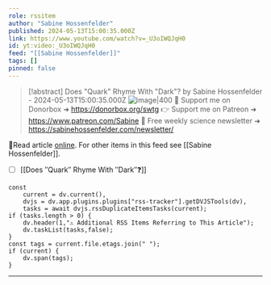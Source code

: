 ```yaml
---
role: rssitem
author: "Sabine Hossenfelder"
published: 2024-05-13T15:00:35.000Z
link: https://www.youtube.com/watch?v=_U3oIWQJqH0
id: yt:video:_U3oIWQJqH0
feed: "[[Sabine Hossenfelder]]"
tags: []
pinned: false
---
```


> [!abstract] Does "Quark" Rhyme With "Dark"? by Sabine Hossenfelder - 2024-05-13T15:00:35.000Z
> <span class="rss-image">![image|400](https://i4.ytimg.com/vi/_U3oIWQJqH0/hqdefault.jpg)</span>
> 💌 Support me on Donorbox ➜ https://donorbox.org/swtg 👉 Support me on Patreon ➜ https://www.patreon.com/Sabine 📩 Free weekly science newsletter ➜ https://sabinehossenfelder.com/newsletter/

🔗Read article [online](https://www.youtube.com/watch?v=_U3oIWQJqH0). For other items in this feed see [[Sabine Hossenfelder]].

- [ ] [[Does ″Quark″ Rhyme With ″Dark″❓]]

~~~dataviewjs
const
    current = dv.current(),
	dvjs = dv.app.plugins.plugins["rss-tracker"].getDVJSTools(dv),
	tasks = await dvjs.rssDuplicateItemsTasks(current);
if (tasks.length > 0) {
	dv.header(1,"⚠ Additional RSS Items Referring to This Article");
    dv.taskList(tasks,false);
}
const tags = current.file.etags.join(" ");
if (current) {
	dv.span(tags);
}
~~~

- - -
